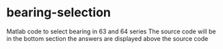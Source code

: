 # bearing-selection
Matlab code to select bearing in 63 and 64 series
The source code will be in the bottom section 
the answers are displayed above the source code
